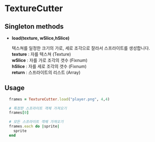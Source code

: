 TextureCutter
====

Singleton methods
----
* __load(texture, wSlice,hSlice)__
  
  텍스쳐를 일정한 크기의 가로, 세로 조각으로 잘라서 스프라이트를 생성합니다.<br>
  __texture__ : 자를 텍스쳐 (Texture)<br>
  __wSlice__ : 자를 가로 조각의 갯수 (Fixnum)<br>
  __hSlice__ : 자를 세로 조각의 갯수 (Fixnum)<br>
  __return__ : 스프라이트의 리스트 (Array<Sprite>)
  

Usage
----
```Ruby
  frames = TextureCutter.load("player.png", 4,4)
  
  # 특정한 스프라이트 객체 가져오기
  frames[0]
  
  # 모든 스프라이트 객체 가져오기
  frames.each do |sprite|
    sprite
  end
```
